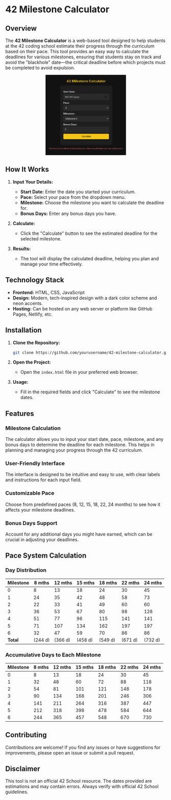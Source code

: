 # 42 Milestone Calculator

## Overview

The **42 Milestone Calculator** is a web-based tool designed to help students at the 42 coding school estimate their progress through the curriculum based on their pace. This tool provides an easy way to calculate the deadlines for various milestones, ensuring that students stay on track and avoid the "blackhole" date—the critical deadline before which projects must be completed to avoid expulsion.

<div style="text-align: center;">
   <img src="img/milestone.png" alt="42 Milestone Calculator" style="max-width: 50%; height: auto;">
</div>

## How It Works

1. **Input Your Details:**
   - **Start Date:** Enter the date you started your curriculum.
   - **Pace:** Select your pace from the dropdown menu.
   - **Milestone:** Choose the milestone you want to calculate the deadline for.
   - **Bonus Days:** Enter any bonus days you have.

2. **Calculate:**
   - Click the "Calculate" button to see the estimated deadline for the selected milestone.

3. **Results:**
   - The tool will display the calculated deadline, helping you plan and manage your time effectively.

## Technology Stack

- **Frontend:** HTML, CSS, JavaScript
- **Design:** Modern, tech-inspired design with a dark color scheme and neon accents.
- **Hosting:** Can be hosted on any web server or platform like GitHub Pages, Netlify, etc.

## Installation

1. **Clone the Repository:**
   ```bash
   git clone https://github.com/yourusername/42-milestone-calculator.git
   ```

2. **Open the Project:**
   - Open the `index.html` file in your preferred web browser.

3. **Usage:**
   - Fill in the required fields and click "Calculate" to see the milestone dates.

## Features

### Milestone Calculation

The calculator allows you to input your start date, pace, milestone, and any bonus days to determine the deadline for each milestone. This helps in planning and managing your progress through the 42 curriculum.

### User-Friendly Interface

The interface is designed to be intuitive and easy to use, with clear labels and instructions for each input field.

### Customizable Pace

Choose from predefined paces (8, 12, 15, 18, 22, 24 months) to see how it affects your milestone deadlines.

### Bonus Days Support

Account for any additional days you might have earned, which can be crucial in adjusting your deadlines.

## Pace System Calculation

### Day Distribution

| Milestone | 8 mths | 12 mths | 15 mths | 18 mths | 22 mths | 24 mths |
|-----------|--------|---------|---------|---------|---------|---------|
| 0         | 8      | 13      | 18      | 24      | 30      | 45      |
| 1         | 24     | 35      | 42      | 48      | 58      | 73      |
| 2         | 22     | 33      | 41      | 49      | 60      | 60      |
| 3         | 36     | 53      | 67      | 80      | 98      | 128     |
| 4         | 51     | 77      | 96      | 115     | 141     | 141     |
| 5         | 71     | 107     | 134     | 162     | 197     | 197     |
| 6         | 32     | 47      | 59      | 70      | 86      | 86      |
| **Total** | (244 d)| (366 d) | (458 d) | (549 d) | (671 d) | (732 d) |

### Accumulative Days to Each Milestone

| Milestone | 8 mths | 12 mths | 15 mths | 18 mths | 22 mths | 24 mths |
|-----------|--------|---------|---------|---------|---------|---------|
| 0         | 8      | 13      | 18      | 24      | 30      | 45      |
| 1         | 32     | 48      | 60      | 72      | 88      | 118     |
| 2         | 54     | 81      | 101     | 121     | 148     | 178     |
| 3         | 90     | 134     | 168     | 201     | 246     | 306     |
| 4         | 141    | 211     | 264     | 316     | 387     | 447     |
| 5         | 212    | 318     | 398     | 478     | 584     | 644     |
| 6         | 244    | 365     | 457     | 548     | 670     | 730     |

## Contributing

Contributions are welcome! If you find any issues or have suggestions for improvements, please open an issue or submit a pull request.

## Disclaimer

This tool is not an official 42 School resource. The dates provided are estimations and may contain errors. Always verify with official 42 School guidelines.